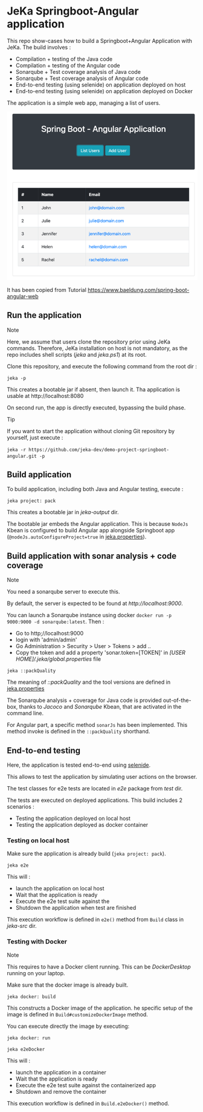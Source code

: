 # JeKa Springboot-Angular application

This repo show-cases how to build a Springboot+Angular Application with JeKa. The build involves :

- Compilation + testing of the Java code
- Compilation + testing of the Angular code
- Sonarqube + Test coverage analysis of Java code
- Sonarqube + Test coverage analysis of Angular code
- End-to-end testing (using selenide) on application deployed on host
- End-to-end testing (using selenide) on application deployed on Docker

The application is a simple web app, managing a list of users.

![screenshot.png](./screenshot.png)

It has been copied from Tutorial https://www.baeldung.com/spring-boot-angular-web

## Run the application

> [!NOTE]
> Here, we assume that users clone the repository prior using JeKa commands.
> Therefore, JeKa installation on host is not mandatory, as the repo includes shell scripts (*jeka* and *jeka.ps1*) at its root.

Clone this repository, and execute the following command from the root dir :

```shell
jeka -p
```
This creates a bootable jar if absent, then launch it.
Tha application is usable at http://localhost:8080

On second run, the app is directly executed, bypassing the build phase.

> [!TIP]
> If you want to start the application without cloning Git repository by yourself, just execute :
> 
> `jeka -r https://github.com/jeka-dev/demo-project-springboot-angular.git -p`


## Build application

To build application, including both Java and Angular testing, execute :
```shell
jeka project: pack
```
This creates a bootable jar in *jeka-output* dir. 

The bootable jar embeds the Angular application.
This is because `NodeJs` Kbean is configured to build Angular app alongside Springboot app 
(`@nodeJs.autoConfigureProject=true` in  [jeka.properties](jeka.properties)).

## Build application with sonar analysis + code coverage

> [!NOTE]
> You need a sonarqube server to execute this.
> 
> By default, the server is expected to be found at *http://localhost:9000*.
> 
> You can launch a Sonarqube instance using docker `docker run -p 9000:9000 -d sonarqube:latest`. Then :
>    - Go to http;//localhost:9000
>    - login with 'admin/admin'
>    - Go Administration > Security > User > Tokens > add ..
>    - Copy the token and add a property 'sonar.token=[TOKEN]' in *[USER HOME]/.jeka/global.properties* file


```shell
jeka ::packQuality
```
The meaning of *::packQuality* and the tool versions are defined in [jeka.properties](jeka.properties)

The Sonarqube analysis + coverage for Java code is provided out-of-the-box, thanks to *Jacoco* and *Sonarqube* Kbean, 
that are activated in the command line.

For Angular part, a specific method `sonarJs` has been implemented. 
This method invoke is defined in the `::packQuality` shorthand.

## End-to-end testing

Here, the application is tested end-to-end using [selenide](https://https://selenide.org/).

This allows to test the application by simulating user actions on the browser.

The test classes for e2e tests are located in *e2e* package from *test* dir.

The tests are executed on deployed applications. This build includes 2 scenarios :

- Testing the application deployed on local host
- Testing the application deployed as docker container

### Testing on local host

Make sure the application is already build (`jeka project: pack`).

```shell
jeka e2e
```
This will :
- launch the application on local host
- Wait that the application is ready
- Execute the e2e test suite against the 
- Shutdown the application when test are finished

This execution workflow is defined in `e2e()` method from `Build` class in *jeka-src* dir.

### Testing with Docker

> [!NOTE]
> This requires to have a Docker client running. This can be *DockerDesktop* running on your laptop.

Make sure that the docker image is already built.
```shell
jeka docker: build
```
This constructs a Docker image of the application. 
he specific setup of the image is defined in `Build#customizeDockerImage` method.

You can execute directly the image by executing:
```shell
jeka docker: run
```

```shell
jeka e2eDocker
```
This will :
- launch the application in a container
- Wait that the application is ready
- Execute the e2e test suite against the containerized app
- Shutdown and remove the container

This execution workflow is defined in `Build.e2eDocker()` method.
